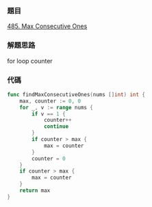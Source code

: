 ### 題目

[485. Max Consecutive Ones](https://leetcode.com/problems/max-consecutive-ones/submissions/)

### 解題思路

for loop counter

### 代碼

```go
func findMaxConsecutiveOnes(nums []int) int {
	max, counter := 0, 0
	for _, v := range nums {
		if v == 1 {
			counter++
			continue
		}
		if counter > max {
			max = counter
		}
		counter = 0
	}
	if counter > max {
		max = counter
	}
	return max
}
```
